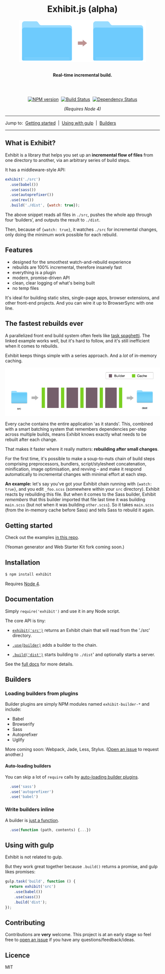 <div align="center">
  <h1>Exhibit.js (alpha)</h1>
  <img src="./docs/illustration.png">
  <br><br>
  <p><b>Real-time incremental build.</b></p>
  <br><br>
  <p><a href="https://npmjs.org/package/exhibit"><img alt="NPM version" src="https://img.shields.io/npm/v/exhibit.svg?style=flat-square"></a> &nbsp;<a href="http://travis-ci.org/exhibitjs/exhibit"><img alt="Build Status" src="https://img.shields.io/travis/exhibitjs/exhibit.svg?style=flat-square"></a> &nbsp;<a href="https://david-dm.org/exhibitjs/exhibit"><img alt="Dependency Status" src="https://img.shields.io/david/exhibitjs/exhibit.svg?style=flat-square"></a></p>
  <p><i>(Requires Node 4)</i></p>
</div>


---

Jump to:&nbsp; [Getting started](#getting-started) &nbsp;|&nbsp; [Using with gulp](#using-with-gulp) &nbsp;|&nbsp; [Builders](#builders)

---


## What is Exhibit?

Exhibit is a library that helps you set up an **incremental flow of files** from one directory to another, via an arbitrary series of build steps.

It has a middleware-style API:

```js
exhibit('./src')
  .use(babel())
  .use(sass())
  .use(autoprefixer())
  .use(rev())
  .build('./dist', {watch: true});
```

The above snippet reads all files in `./src`, pushes the whole app through four ‘builders’, and outputs the result to `./dist`.

Then, because of `{watch: true}`, it watches `./src` for incremental changes, only doing the minimum work possible for each rebuild.


## Features

- designed for the smoothest watch-and-rebuild experience
- rebuilds are 100% incremental, therefore insanely fast
- everything is a plugin
- modern, promise-driven API
- clean, clear logging of what's being built
- no temp files

It's ideal for building static sites, single-page apps, browser extensions, and other front-end projects. And you can wire it up to BrowserSync with one line.


## The fastest rebuilds ever

A parallelized front end build system often feels like [task spaghetti](https://github.com/google/web-starter-kit/blob/master/gulpfile.babel.js). The linked example works well, but it's hard to follow, and it's still inefficient when it comes to rebuilds.

Exhibit keeps things simple with a series approach. And a *lot* of in-memory caching.

![Exhibit flowchart](docs/flowchart.png)

Every cache contains the entire application 'as it stands'. This, combined with a smart batching system that remembers dependencies per-step across multiple builds, means Exhibit knows exactly what needs to be rebuilt after each change.

That makes it faster where it really matters: **rebuilding after small changes**.

For the first time, it's possible to make a soup-to-nuts chain of build steps comprising preprocessors, bundlers, script/stylesheet concatenation, minification, image optimisation, and revving – and make it respond automatically to incremental changes with minimal effort at each step.

**An example:** let's say you've got your Exhibit chain running with `{watch: true}`, and you edit `_foo.scss` (somewhere within your `src` directory). Exhibit reacts by rebuilding this file. But when it comes to the Sass builder, Exhibit *remembers* that this builder imported that file last time it was building `main.scss` (but not when it was building `other.scss`). So it takes `main.scss` (from the in-memory cache before Sass) and tells Sass to rebuild it again.


## Getting started

Check out the examples [in this repo](examples).

<!-- - [Web Starter Kit](https://github.com/exhibitjs/web-starter-kit) – a fork of Google's excellent front end boilerplate project, modified to use Exhibit. -->

<!-- - Yeoman generator: [exhibit-webapp](https://github.com/exhibitjs/generator-exhibit-webapp) – a fork of Yeoman's gulp-webapp project, modified to use Exhibit. -->

(Yeoman generator and Web Starter Kit fork coming soon.)


## Installation

```sh
$ npm install exhibit
```

Requires [Node 4](https://nodejs.org/en/).


## Documentation

Simply `require('exhibit')` and use it in any Node script.

The core API is tiny:

- [`exhibit('src')`](docs/api/exhibit.md) returns an Exhibit chain that will read from the './src' directory.

- [`.use(builder)`](docs/api/use.md) adds a builder to the chain.

- [`.build('dist')`](docs/api/build.md) starts building to `./dist`' and optionally starts a server.

See the [full docs](docs) for more details.


## Builders

### Loading builders from plugins

Builder plugins are simply NPM modules named `exhibit-builder-*` and include:

- Babel
- Browserify
- Sass
- Autoprefixer
- Uglify

More coming soon: Webpack, Jade, Less, Stylus. ([Open an issue](https://github.com/exhibitjs/exhibit/issues) to request another.)

#### Auto-loading builders

You can skip a lot of `require` calls by [auto-loading builder plugins](docs/api/use.md#auto-loading-plugins).

```js
  .use('sass')
  .use('autoprefixer')
  .use('babel')
```


### Write builders inline

A builder is [just a function](docs/api/use.md#passing-a-function).

```js
  .use(function (path, contents) {...})
```


## Using with gulp

Exhibit is not related to gulp.

But they work great together because `.build()` returns a promise, and gulp likes promises:

```js
gulp.task('build', function () {
  return exhibit('src')
    .use(babel())
    .use(sass())
    .build('dist');
});
```


## Contributing

Contributions are **very** welcome. This project is at an early stage so feel free to [open an issue](https://github.com/exhibitjs/exhibit/issues) if you have any questions/feedback/ideas.

## Licence

MIT

